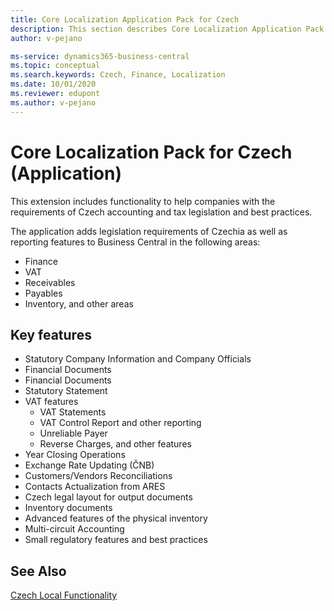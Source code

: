 ```yaml
---
title: Core Localization Application Pack for Czech
description: This section describes Core Localization Application Pack for Czech extension functionality.
author: v-pejano

ms-service: dynamics365-business-central
ms.topic: conceptual
ms.search.keywords: Czech, Finance, Localization
ms.date: 10/01/2020
ms.reviewer: edupont
ms.author: v-pejano
---
```


# Core Localization Pack for Czech (Application)

This extension includes functionality to help companies with the requirements of Czech accounting and tax legislation and best practices.  

The application adds legislation requirements of Czechia as well as reporting features to Business Central in the following areas:

- Finance  
- VAT  
- Receivables  
- Payables  
- Inventory, and other areas

## Key features

- Statutory Company Information and Company Officials  
- Financial Documents  
- Financial Documents  
- Statutory Statement 
- VAT features
  - VAT Statements  
  - VAT Control Report and other reporting  
  - Unreliable Payer  
  - Reverse Charges, and other features
- Year Closing Operations
- Exchange Rate Updating (ČNB)
- Customers/Vendors Reconciliations
- Contacts Actualization from ARES
- Czech legal layout for output documents
- Inventory documents
- Advanced features of the physical inventory
- Multi-circuit Accounting
- Small regulatory features and best practices

## See Also  

[Czech Local Functionality](czech-local-functionality.md)  
